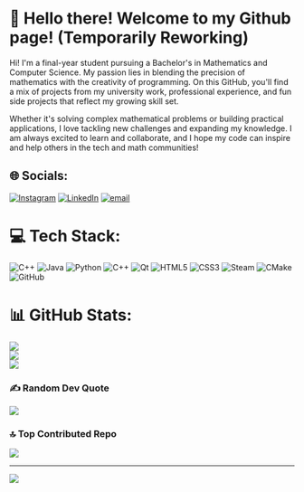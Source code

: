 # 💫 Hello there! Welcome to my Github page! (Temporarily Reworking)
Hi! I'm a final-year student pursuing a Bachelor's in Mathematics and Computer Science. My passion lies in blending the precision of mathematics with the creativity of programming. On this GitHub, you'll find a mix of projects from my university work, professional experience, and fun side projects that reflect my growing skill set.

Whether it's solving complex mathematical problems or building practical applications, I love tackling new challenges and expanding my knowledge. I am always excited to learn and collaborate, and I hope my code can inspire and help others in the tech and math communities!


## 🌐 Socials:
[![Instagram](https://img.shields.io/badge/Instagram-%23E4405F.svg?logo=Instagram&logoColor=white)](https://instagram.com/adamdods) [![LinkedIn](https://img.shields.io/badge/LinkedIn-%230077B5.svg?logo=linkedin&logoColor=white)](https://linkedin.com/in/adamdods) [![email](https://img.shields.io/badge/Email-D14836?logo=gmail&logoColor=white)](mailto:adamdods77@gmail.com) 

# 💻 Tech Stack:
![C++](https://img.shields.io/badge/c++-%2300599C.svg?style=for-the-badge&logo=c%2B%2B&logoColor=white) ![Java](https://img.shields.io/badge/java-%23ED8B00.svg?style=for-the-badge&logo=openjdk&logoColor=white) ![Python](https://img.shields.io/badge/python-3670A0?style=for-the-badge&logo=python&logoColor=ffdd54) ![C++](https://img.shields.io/badge/c++-%2300599C.svg?style=for-the-badge&logo=c%2B%2B&logoColor=white) ![Qt](https://img.shields.io/badge/Qt-%23217346.svg?style=for-the-badge&logo=Qt&logoColor=white) ![HTML5](https://img.shields.io/badge/html5-%23E34F26.svg?style=for-the-badge&logo=html5&logoColor=white) ![CSS3](https://img.shields.io/badge/css3-%231572B6.svg?style=for-the-badge&logo=css3&logoColor=white) ![Steam](https://img.shields.io/badge/steam-%23000000.svg?style=for-the-badge&logo=steam&logoColor=white) ![CMake](https://img.shields.io/badge/CMake-%23008FBA.svg?style=for-the-badge&logo=cmake&logoColor=white) ![GitHub](https://img.shields.io/badge/github-%23121011.svg?style=for-the-badge&logo=github&logoColor=white)
# 📊 GitHub Stats:
![](https://github-readme-stats.vercel.app/api?username=adamdods&theme=dark&hide_border=false&include_all_commits=false&count_private=false)<br/>
![](https://nirzak-streak-stats.vercel.app/?user=adamdods&theme=dark&hide_border=false)<br/>
![](https://github-readme-stats.vercel.app/api/top-langs/?username=adamdods&theme=dark&hide_border=false&include_all_commits=false&count_private=false&layout=compact)

### ✍️ Random Dev Quote
![](https://quotes-github-readme.vercel.app/api?type=horizontal&theme=radical)

### 🔝 Top Contributed Repo
![](https://github-contributor-stats.vercel.app/api?username=adamdods&limit=5&theme=radical&combine_all_yearly_contributions=true)

---
[![](https://visitcount.itsvg.in/api?id=adamdods&icon=0&color=0)](https://visitcount.itsvg.in)

###
<!-- Proudly created with GPRM ( https://gprm.itsvg.in ) -->
